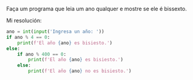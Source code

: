 Faça um programa que leia um ano qualquer e mostre se ele é bissexto.


Mi resolución:

```python
ano = int(input('Ingresa un año: '))  
if ano % 4 == 0:  
    print(f'El año {ano} es bisiesto.')  
else:  
    if ano % 400 == 0:  
        print(f'El año {ano} es bisiesto.')  
    else:  
        print(f'El año {ano} no es bisiesto.')
```